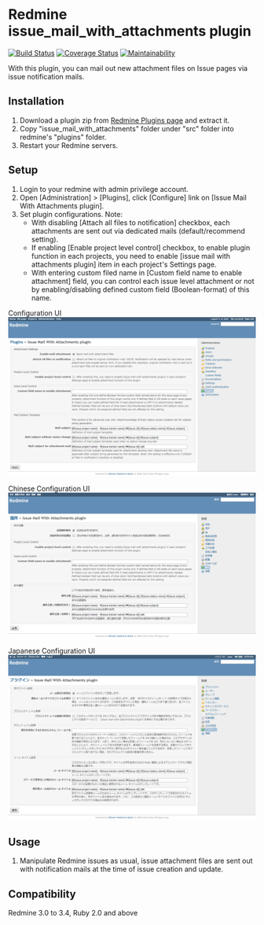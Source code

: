 # Redmine issue_mail_with_attachments plugin
[![Build Status](https://travis-ci.org/vosifei/testci.svg?branch=master)](https://travis-ci.org/vosifei/testci)
[![Coverage Status](https://coveralls.io/repos/github/vosifei/testci/badge.svg?branch=master)](https://coveralls.io/github/vosifei/testci?branch=master)
[![Maintainability](https://api.codeclimate.com/v1/badges/19875aab01689f09a433/maintainability)](https://codeclimate.com/github/vosifei/testci/maintainability)

With this plugin, you can mail out new attachment files on Issue pages via issue notification mails.

## Installation
1. Download a plugin zip from [Redmine Plugins page](http://www.redmine.org/plugins/issue_mail_with_attachments) and extract it.
2. Copy "issue_mail_with_attachments" folder under "src" folder into redmine's "plugins" folder.
3. Restart your Redmine servers.

## Setup
1. Login to your redmine with admin privilege account.
2. Open \[Administration] > [Plugins], click [Configure] link on [Issue Mail With Attachments plugin].
3. Set plugin configurations. Note:
   - With disabling [Attach all files to notification] checkbox, each attachments are sent out via dedicated mails (default/recommend setting).
   - If enabling [Enable project level control] checkbox, to enable plugin function in each projects, you need to enable [issue mail with attachments plugin] item in each project's Settings page.
   - With entering custom filed name in [Custom field name to enable attachment] field, you can control each issue level attachment or not by enabling/disabling defined custom field (Boolean-format) of this name.

Configuration UI
![UI image](ui.png "UI image")

Chinese Configuration UI
![Chinese UI image](ui-zh.png "Chinese UI image")

Japanese Configuration UI
![Japanese UI image](ui-ja.png "Japanese UI image")

## Usage
1. Manipulate Redmine issues as usual, issue attachment files are sent out with notification mails at the time of issue creation and update.

## Compatibility
Redmine 3.0 to 3.4, Ruby 2.0 and above
